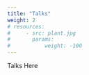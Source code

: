 ```yaml
---
title: "Talks"
weight: 2
# resources:
#     - src: plant.jpg
#       params:
#           weight: -100
---
```


Talks Here